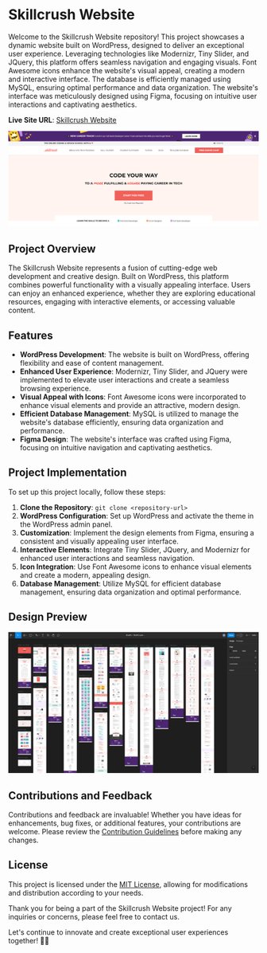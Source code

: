# Skillcrush Website

Welcome to the Skillcrush Website repository! This project showcases a dynamic website built on WordPress, designed to deliver an exceptional user experience. Leveraging technologies like Modernizr, Tiny Slider, and JQuery, this platform offers seamless navigation and engaging visuals. Font Awesome icons enhance the website's visual appeal, creating a modern and interactive interface. The database is efficiently managed using MySQL, ensuring optimal performance and data organization. The website's interface was meticulously designed using Figma, focusing on intuitive user interactions and captivating aesthetics.

**Live Site URL**: [Skillcrush Website](https://skillcrush.com)

![Skillcrush Website](https://github.com/DevRex-0201/WP-SkillCrush/blob/main/wp-content/preview.png)

## Project Overview

The Skillcrush Website represents a fusion of cutting-edge web development and creative design. Built on WordPress, this platform combines powerful functionality with a visually appealing interface. Users can enjoy an enhanced experience, whether they are exploring educational resources, engaging with interactive elements, or accessing valuable content.

## Features

- **WordPress Development**: The website is built on WordPress, offering flexibility and ease of content management.
- **Enhanced User Experience**: Modernizr, Tiny Slider, and JQuery were implemented to elevate user interactions and create a seamless browsing experience.
- **Visual Appeal with Icons**: Font Awesome icons were incorporated to enhance visual elements and provide an attractive, modern design.
- **Efficient Database Management**: MySQL is utilized to manage the website's database efficiently, ensuring data organization and performance.
- **Figma Design**: The website's interface was crafted using Figma, focusing on intuitive navigation and captivating aesthetics.

## Project Implementation

To set up this project locally, follow these steps:

1. **Clone the Repository**: `git clone <repository-url>`
2. **WordPress Configuration**: Set up WordPress and activate the theme in the WordPress admin panel.
3. **Customization**: Implement the design elements from Figma, ensuring a consistent and visually appealing user interface.
4. **Interactive Elements**: Integrate Tiny Slider, JQuery, and Modernizr for enhanced user interactions and seamless navigation.
5. **Icon Integration**: Use Font Awesome icons to enhance visual elements and create a modern, appealing design.
6. **Database Management**: Utilize MySQL for efficient database management, ensuring data organization and optimal performance.

## Design Preview

![Figma Design](https://github.com/DevRex-0201/WP-SkillCrush/blob/main/wp-content/Figma_Skill%20Crush.png)

## Contributions and Feedback

Contributions and feedback are invaluable! Whether you have ideas for enhancements, bug fixes, or additional features, your contributions are welcome. Please review the [Contribution Guidelines](CONTRIBUTING.md) before making any changes.

## License

This project is licensed under the [MIT License](LICENSE), allowing for modifications and distribution according to your needs.

Thank you for being a part of the Skillcrush Website project! For any inquiries or concerns, please feel free to contact us.

Let's continue to innovate and create exceptional user experiences together! 🚀✨
